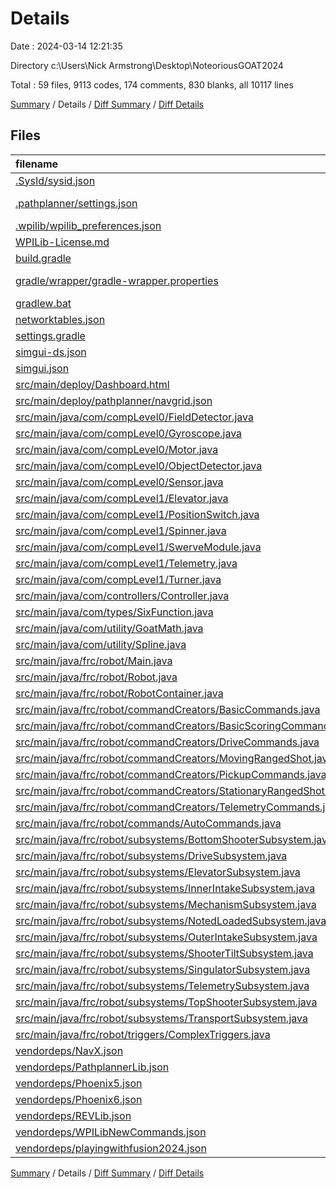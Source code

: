 # Details

Date : 2024-03-14 12:21:35

Directory c:\\Users\\Nick Armstrong\\Desktop\\NoteoriousGOAT2024

Total : 59 files,  9113 codes, 174 comments, 830 blanks, all 10117 lines

[Summary](results.md) / Details / [Diff Summary](diff.md) / [Diff Details](diff-details.md)

## Files
| filename | language | code | comment | blank | total |
| :--- | :--- | ---: | ---: | ---: | ---: |
| [.SysId/sysid.json](/.SysId/sysid.json) | JSON | 1 | 0 | 1 | 2 |
| [.pathplanner/settings.json](/.pathplanner/settings.json) | JSON with Comments | 23 | 0 | 0 | 23 |
| [.wpilib/wpilib_preferences.json](/.wpilib/wpilib_preferences.json) | JSON | 6 | 0 | 0 | 6 |
| [WPILib-License.md](/WPILib-License.md) | Markdown | 22 | 0 | 3 | 25 |
| [build.gradle](/build.gradle) | Gradle | 62 | 19 | 21 | 102 |
| [gradle/wrapper/gradle-wrapper.properties](/gradle/wrapper/gradle-wrapper.properties) | Java Properties | 7 | 0 | 1 | 8 |
| [gradlew.bat](/gradlew.bat) | Batch | 41 | 30 | 22 | 93 |
| [networktables.json](/networktables.json) | JSON | 1 | 0 | 1 | 2 |
| [settings.gradle](/settings.gradle) | Gradle | 28 | 0 | 3 | 31 |
| [simgui-ds.json](/simgui-ds.json) | JSON | 102 | 0 | 1 | 103 |
| [simgui.json](/simgui.json) | JSON | 155 | 0 | 1 | 156 |
| [src/main/deploy/Dashboard.html](/src/main/deploy/Dashboard.html) | HTML | 2,404 | 0 | 0 | 2,404 |
| [src/main/deploy/pathplanner/navgrid.json](/src/main/deploy/pathplanner/navgrid.json) | JSON | 1 | 0 | 0 | 1 |
| [src/main/java/com/compLevel0/FieldDetector.java](/src/main/java/com/compLevel0/FieldDetector.java) | Java | 197 | 0 | 30 | 227 |
| [src/main/java/com/compLevel0/Gyroscope.java](/src/main/java/com/compLevel0/Gyroscope.java) | Java | 69 | 0 | 12 | 81 |
| [src/main/java/com/compLevel0/Motor.java](/src/main/java/com/compLevel0/Motor.java) | Java | 234 | 4 | 29 | 267 |
| [src/main/java/com/compLevel0/ObjectDetector.java](/src/main/java/com/compLevel0/ObjectDetector.java) | Java | 105 | 0 | 17 | 122 |
| [src/main/java/com/compLevel0/Sensor.java](/src/main/java/com/compLevel0/Sensor.java) | Java | 48 | 0 | 11 | 59 |
| [src/main/java/com/compLevel1/Elevator.java](/src/main/java/com/compLevel1/Elevator.java) | Java | 74 | 0 | 9 | 83 |
| [src/main/java/com/compLevel1/PositionSwitch.java](/src/main/java/com/compLevel1/PositionSwitch.java) | Java | 35 | 0 | 10 | 45 |
| [src/main/java/com/compLevel1/Spinner.java](/src/main/java/com/compLevel1/Spinner.java) | Java | 52 | 0 | 10 | 62 |
| [src/main/java/com/compLevel1/SwerveModule.java](/src/main/java/com/compLevel1/SwerveModule.java) | Java | 133 | 0 | 15 | 148 |
| [src/main/java/com/compLevel1/Telemetry.java](/src/main/java/com/compLevel1/Telemetry.java) | Java | 254 | 0 | 31 | 285 |
| [src/main/java/com/compLevel1/Turner.java](/src/main/java/com/compLevel1/Turner.java) | Java | 107 | 0 | 10 | 117 |
| [src/main/java/com/controllers/Controller.java](/src/main/java/com/controllers/Controller.java) | Java | 268 | 0 | 14 | 282 |
| [src/main/java/com/types/SixFunction.java](/src/main/java/com/types/SixFunction.java) | Java | 5 | 14 | 1 | 20 |
| [src/main/java/com/utility/GoatMath.java](/src/main/java/com/utility/GoatMath.java) | Java | 38 | 0 | 11 | 49 |
| [src/main/java/com/utility/Spline.java](/src/main/java/com/utility/Spline.java) | Java | 196 | 76 | 0 | 272 |
| [src/main/java/frc/robot/Main.java](/src/main/java/frc/robot/Main.java) | Java | 8 | 3 | 5 | 16 |
| [src/main/java/frc/robot/Robot.java](/src/main/java/frc/robot/Robot.java) | Java | 87 | 3 | 29 | 119 |
| [src/main/java/frc/robot/RobotContainer.java](/src/main/java/frc/robot/RobotContainer.java) | Java | 190 | 12 | 28 | 230 |
| [src/main/java/frc/robot/commandCreators/BasicCommands.java](/src/main/java/frc/robot/commandCreators/BasicCommands.java) | Java | 262 | 0 | 35 | 297 |
| [src/main/java/frc/robot/commandCreators/BasicScoringCommands.java](/src/main/java/frc/robot/commandCreators/BasicScoringCommands.java) | Java | 705 | 0 | 95 | 800 |
| [src/main/java/frc/robot/commandCreators/DriveCommands.java](/src/main/java/frc/robot/commandCreators/DriveCommands.java) | Java | 193 | 0 | 24 | 217 |
| [src/main/java/frc/robot/commandCreators/MovingRangedShot.java](/src/main/java/frc/robot/commandCreators/MovingRangedShot.java) | Java | 185 | 0 | 22 | 207 |
| [src/main/java/frc/robot/commandCreators/PickupCommands.java](/src/main/java/frc/robot/commandCreators/PickupCommands.java) | Java | 156 | 0 | 33 | 189 |
| [src/main/java/frc/robot/commandCreators/StationaryRangedShot.java](/src/main/java/frc/robot/commandCreators/StationaryRangedShot.java) | Java | 164 | 0 | 21 | 185 |
| [src/main/java/frc/robot/commandCreators/TelemetryCommands.java](/src/main/java/frc/robot/commandCreators/TelemetryCommands.java) | Java | 106 | 0 | 16 | 122 |
| [src/main/java/frc/robot/commands/AutoCommands.java](/src/main/java/frc/robot/commands/AutoCommands.java) | Java | 35 | 0 | 6 | 41 |
| [src/main/java/frc/robot/subsystems/BottomShooterSubsystem.java](/src/main/java/frc/robot/subsystems/BottomShooterSubsystem.java) | Java | 90 | 0 | 18 | 108 |
| [src/main/java/frc/robot/subsystems/DriveSubsystem.java](/src/main/java/frc/robot/subsystems/DriveSubsystem.java) | Java | 365 | 0 | 33 | 398 |
| [src/main/java/frc/robot/subsystems/ElevatorSubsystem.java](/src/main/java/frc/robot/subsystems/ElevatorSubsystem.java) | Java | 116 | 0 | 19 | 135 |
| [src/main/java/frc/robot/subsystems/InnerIntakeSubsystem.java](/src/main/java/frc/robot/subsystems/InnerIntakeSubsystem.java) | Java | 89 | 0 | 17 | 106 |
| [src/main/java/frc/robot/subsystems/MechanismSubsystem.java](/src/main/java/frc/robot/subsystems/MechanismSubsystem.java) | Java | 36 | 1 | 10 | 47 |
| [src/main/java/frc/robot/subsystems/NotedLoadedSubsystem.java](/src/main/java/frc/robot/subsystems/NotedLoadedSubsystem.java) | Java | 59 | 0 | 16 | 75 |
| [src/main/java/frc/robot/subsystems/OuterIntakeSubsystem.java](/src/main/java/frc/robot/subsystems/OuterIntakeSubsystem.java) | Java | 89 | 0 | 17 | 106 |
| [src/main/java/frc/robot/subsystems/ShooterTiltSubsystem.java](/src/main/java/frc/robot/subsystems/ShooterTiltSubsystem.java) | Java | 136 | 0 | 20 | 156 |
| [src/main/java/frc/robot/subsystems/SingulatorSubsystem.java](/src/main/java/frc/robot/subsystems/SingulatorSubsystem.java) | Java | 89 | 0 | 17 | 106 |
| [src/main/java/frc/robot/subsystems/TelemetrySubsystem.java](/src/main/java/frc/robot/subsystems/TelemetrySubsystem.java) | Java | 326 | 10 | 37 | 373 |
| [src/main/java/frc/robot/subsystems/TopShooterSubsystem.java](/src/main/java/frc/robot/subsystems/TopShooterSubsystem.java) | Java | 95 | 0 | 19 | 114 |
| [src/main/java/frc/robot/subsystems/TransportSubsystem.java](/src/main/java/frc/robot/subsystems/TransportSubsystem.java) | Java | 89 | 0 | 17 | 106 |
| [src/main/java/frc/robot/triggers/ComplexTriggers.java](/src/main/java/frc/robot/triggers/ComplexTriggers.java) | Java | 24 | 2 | 11 | 37 |
| [vendordeps/NavX.json](/vendordeps/NavX.json) | JSON | 40 | 0 | 0 | 40 |
| [vendordeps/PathplannerLib.json](/vendordeps/PathplannerLib.json) | JSON | 38 | 0 | 0 | 38 |
| [vendordeps/Phoenix5.json](/vendordeps/Phoenix5.json) | JSON | 151 | 0 | 0 | 151 |
| [vendordeps/Phoenix6.json](/vendordeps/Phoenix6.json) | JSON | 339 | 0 | 0 | 339 |
| [vendordeps/REVLib.json](/vendordeps/REVLib.json) | JSON | 74 | 0 | 0 | 74 |
| [vendordeps/WPILibNewCommands.json](/vendordeps/WPILibNewCommands.json) | JSON | 38 | 0 | 1 | 39 |
| [vendordeps/playingwithfusion2024.json](/vendordeps/playingwithfusion2024.json) | JSON | 71 | 0 | 0 | 71 |

[Summary](results.md) / Details / [Diff Summary](diff.md) / [Diff Details](diff-details.md)